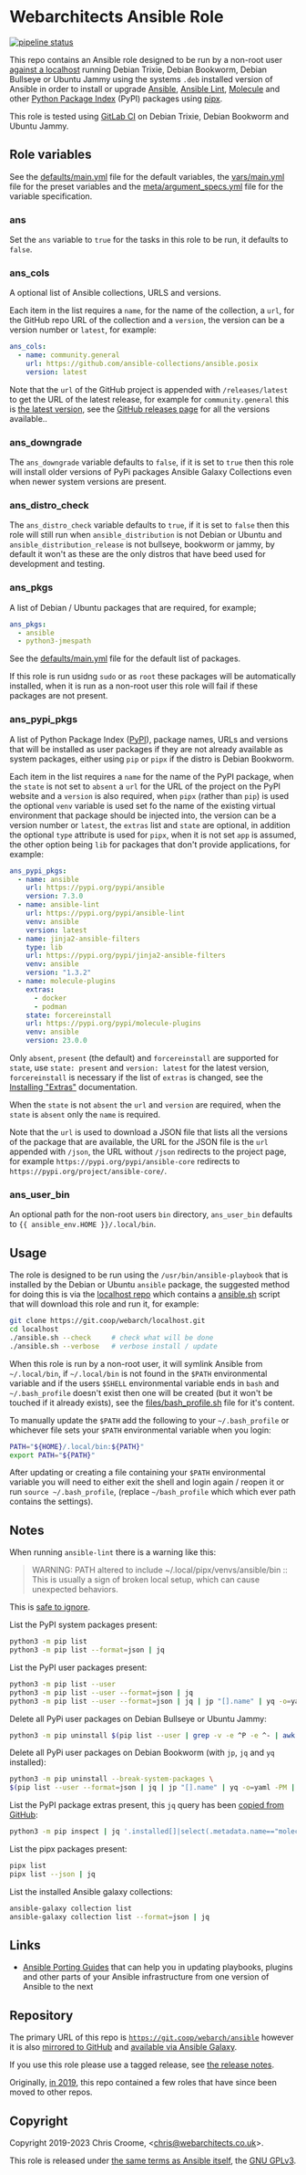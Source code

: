 # Webarchitects Ansible Role

[![pipeline status](https://git.coop/webarch/ansible/badges/master/pipeline.svg)](https://git.coop/webarch/ansible/-/commits/master)

This repo contains an Ansible role designed to be run by a non-root user [against a localhost](https://docs.ansible.com/ansible/latest/inventory_guide/connection_details.html#running-against-localhost) running Debian Trixie, Debian Bookworm, Debian Bullseye or Ubuntu Jammy using the systems `.deb` installed version of Ansible in order to install or upgrade [Ansible](https://docs.ansible.com/ansible/latest/installation_guide/intro_installation.html), [Ansible Lint](https://github.com/ansible/ansible-lint), [Molecule](https://github.com/ansible-community/molecule) and other [Python Package Index](https://pypi.org/) (PyPI) packages using [pipx](https://pypa.github.io/pipx/).

This role is tested using [GitLab CI](.gitlab-ci.yml) on Debian Trixie, Debian Bookworm and Ubuntu Jammy.

## Role variables

See the [defaults/main.yml](defaults/main.yml) file for the default variables, the [vars/main.yml](vars/main.yml) file for the preset variables and the [meta/argument_specs.yml](meta/argument_specs.yml) file for the variable specification.

### ans

Set the `ans` variable to `true` for the tasks in this role to be run, it defaults to `false`.

### ans_cols

A optional list of Ansible collections, URLS and versions.

Each item in the list requires a `name`, for the name of the collection, a `url`, for the GitHub repo URL of the collection and a `version`, the version can be a version number or `latest`, for example:

```yaml
ans_cols:
  - name: community.general
    url: https://github.com/ansible-collections/ansible.posix
    version: latest
```

Note that the `url` of the GitHub project is appended with `/releases/latest` to get the URL of the latest release, for example for `community.general` this is [the latest version](https://github.com/ansible-collections/community.general/releases/latest), see the [GitHub releases page](https://github.com/ansible-collections/community.general/releases) for all the versions available..

### ans_downgrade

The `ans_downgrade` variable defaults to `false`, if it is set to `true` then this role will install older versions of PyPi packages  Ansible Galaxy Collections even when newer system versions are present.

### ans_distro_check

The `ans_distro_check` variable defaults to `true`, if it is set to `false` then this role will still run when `ansible_distribution` is not Debian or Ubuntu and `ansible_distribution_release` is not bullseye, bookworm or jammy, by default it won't as these are the only distros that have beed used for development and testing.

### ans_pkgs

A list of Debian / Ubuntu packages that are required, for example;

```yaml
ans_pkgs:
  - ansible
  - python3-jmespath
```

See the [defaults/main.yml](defaults/main.yml) file for the default list of packages.

If this role is run usidng `sudo` or as `root` these packages will be automatically installed, when it is run as a non-root user this role will fail if these packages are not present.

### ans_pypi_pkgs

A list of Python Package Index ([PyPI](https://pypi.org/)), package names, URLs and versions that will be installed as user packages if they are not already available as system packages, either using `pip` or `pipx` if the distro is Debian Bookworm.

Each item in the list requires a `name` for the name of the PyPI package, when the `state` is not set to `absent` a `url` for the URL of the project on the PyPI website and a `version` is also required, when `pipx` (rather than `pip`) is used the optional `venv` variable is used set fo the name of the existing virtual environment that package should be injected into, the version can be a version number or `latest`, the `extras` list and `state` are optional, in addition the optional `type` attribute is used for `pipx`, when it is not set `app` is assumed, the other option being `lib` for packages that don't provide applications, for example:

```yaml
ans_pypi_pkgs:
  - name: ansible
    url: https://pypi.org/pypi/ansible
    version: 7.3.0
  - name: ansible-lint
    url: https://pypi.org/pypi/ansible-lint
    venv: ansible
    version: latest
  - name: jinja2-ansible-filters
    type: lib
    url: https://pypi.org/pypi/jinja2-ansible-filters
    venv: ansible
    version: "1.3.2"
  - name: molecule-plugins
    extras:
      - docker
      - podman
    state: forcereinstall
    url: https://pypi.org/pypi/molecule-plugins
    venv: ansible
    version: 23.0.0
```

Only `absent`, `present` (the default) and `forcereinstall` are supported for `state`, use `state: present` and `version: latest` for the latest version, `forcereinstall` is necessary if the list of `extras` is changed, see the [Installing "Extras"](https://packaging.python.org/en/latest/tutorials/installing-packages/#id29) documentation.

When the `state` is not `absent` the `url` and `version` are required, when the `state` is `absent` only the `name` is required.

Note that the `url` is used to download a JSON file that lists all the versions of the package that are available, the URL for the JSON file is the `url` appended with `/json`, the URL without `/json` redirects to the project page, for example `https://pypi.org/pypi/ansible-core` redirects to `https://pypi.org/project/ansible-core/`.

### ans_user_bin

An optional path for the non-root users `bin` directory, `ans_user_bin` defaults to `{{ ansible_env.HOME }}/.local/bin`.

## Usage

The role is designed to be run using the `/usr/bin/ansible-playbook` that is installed by the Debian or Ubuntu `ansible` package, the suggested method for doing this is via the [localhost repo](https://git.coop/webarch/localhost) which contains a [ansible.sh](https://git.coop/webarch/localhost/-/blob/main/ansible.sh) script that will download this role and run it, for example:

```bash
git clone https://git.coop/webarch/localhost.git
cd localhost
./ansible.sh --check     # check what will be done
./ansible.sh --verbose   # verbose install / update
```

When this role is run by a non-root user, it will symlink Ansible from `~/.local/bin`, if `~/.local/bin` is not found in the `$PATH` environmental variable and if the users `$SHELL` environmental variable ends in `bash` and `~/.bash_profile` doesn't exist then one will be created (but it won't be touched if it already exists), see the [files/bash_profile.sh](bash_profile.sh) file for it's content.

To manually update the `$PATH` add the following to your `~/.bash_profile` or whichever file sets your `$PATH` environmental variable when you login:

```bash
PATH="${HOME}/.local/bin:${PATH}"
export PATH="${PATH}"
```

After updating or creating a file containing your `$PATH` environmental variable you will need to either exit the shell and login again / reopen it or run `source ~/.bash_profile`, (replace `~/bash_profile` which which ever path contains the settings).

## Notes

When running `ansible-lint` there is a warning like this:

> WARNING: PATH altered to include ~/.local/pipx/venvs/ansible/bin :: This is usually a sign of broken local setup, which can cause unexpected behaviors.

This is [safe to ignore](https://github.com/ansible/ansible-lint/issues/2538).

List the PyPI system packages present:

```bash
python3 -m pip list
python3 -m pip list --format=json | jq
```

List the PyPI user packages present:

```bash
python3 -m pip list --user
python3 -m pip list --user --format=json | jq
python3 -m pip list --user --format=json | jq | jp "[].name" | yq -o=yaml -PM | awk '{ print $2 }'
```

Delete all PyPi user packages on Debian Bullseye or Ubuntu Jammy:

```bash
python3 -m pip uninstall $(pip list --user | grep -v -e ^P -e ^- | awk '{ print $1 }' | xargs)
```

Delete all PyPi user packages on Debian Bookworm (with `jp`, `jq` and `yq` installed):

```bash
python3 -m pip uninstall --break-system-packages \
$(pip list --user --format=json | jq | jp "[].name" | yq -o=yaml -PM | awk '{ print $2 }' | xargs)
```

List the PyPI package extras present, this `jq` query has been [copied from GitHub](https://github.com/pypa/pip/issues/4824#issuecomment-1298200394):

```bash
python3 -m pip inspect | jq '.installed[]|select(.metadata.name=="molecule-plugins").metadata.provides_extra'
```

List the pipx packages present:

```bash
pipx list
pipx list --json | jq
```

List the installed Ansible galaxy collections:

```bash
ansible-galaxy collection list
ansible-galaxy collection list --format=json | jq
```

## Links

* [Ansible Porting Guides](https://docs.ansible.com/ansible/devel/porting_guides/porting_guides.html) that can help you in updating playbooks, plugins and other parts of your Ansible infrastructure from one version of Ansible to the next

## Repository

The primary URL of this repo is [`https://git.coop/webarch/ansible`](https://git.coop/webarch/ansible) however it is also [mirrored to GitHub](https://github.com/webarch-coop/ansible-role-ansible) and [available via Ansible Galaxy](https://galaxy.ansible.com/chriscroome/ansible).

If you use this role please use a tagged release, see [the release notes](https://git.coop/webarch/ansible/-/releases).

Originally, [in 2019](https://git.coop/webarch/ansible/-/tree/archive2019), this repo contained a few roles that have since been moved to other repos.

## Copyright

Copyright 2019-2023 Chris Croome, &lt;[chris@webarchitects.co.uk](mailto:chris@webarchitects.co.uk)&gt;.

This role is released under [the same terms as Ansible itself](https://github.com/ansible/ansible/blob/devel/COPYING), the [GNU GPLv3](LICENSE).

